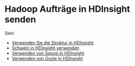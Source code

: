 <properties
    pageTitle="Hadoop Aufträge in HDInsight übermitteln | Microsoft Azure"
    description="Erfahren Sie, wie Hadoop Aufträge zu Azure HDInsight Hadoop senden."
    editor="cgronlun"
    manager="jhubbard"
    services="hdinsight"
    documentationCenter=""
    tags="azure-portal"
    authors="mumian"/>

<tags
    ms.service="hdinsight"
    ms.workload="big-data"
    ms.tgt_pltfrm="na"
    ms.devlang="na"
    ms.topic="article"
    ms.date="09/14/2016"
    ms.author="jgao"/>

# <a name="submit-hadoop-jobs-in-hdinsight"></a>Hadoop Aufträge in HDInsight senden

Sieh: 

- [Verwenden Sie die Struktur in HDInsight](hdinsight-use-hive.md)
- [Schwein in HDInsight verwenden](hdinsight-use-pig.md)
- [Verwenden von Sqoop in HDInsight](hdinsight-use-sqoop.md)
- [Verwenden von Oozie in HDInsight](hdinsight-use-oozie.md)
